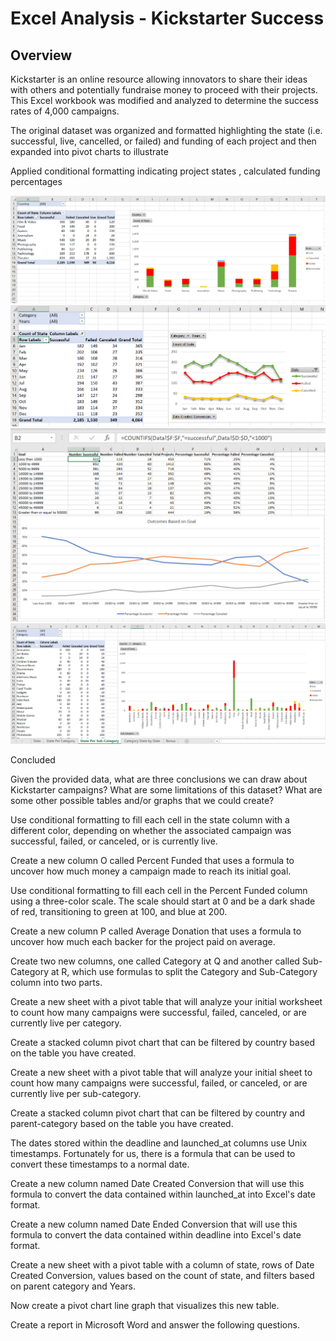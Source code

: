 # Excel Analysis - Kickstarter Success

## Overview

Kickstarter is an online resource allowing innovators to share their ideas with others and potentially fundraise money to proceed with their projects.  This Excel workbook was modified and analyzed to determine the success rates of 4,000 campaigns.  

The original dataset was organized and formatted highlighting the state (i.e. successful, live, cancelled, or failed) and funding of each project and then expanded into pivot charts to illustrate  


Applied conditional formatting indicating project states , calculated funding percentages 

![chart1](/images/categorized_campaign_count.png)
![chart2](/images/category_state_by_date.png)
![chart3](/images/outcome_based_on_goal.png)
![chart4](/images/state_per_sub-categroy.png)



Concluded 

Given the provided data, what are three conclusions we can draw about Kickstarter campaigns?
What are some limitations of this dataset?
What are some other possible tables and/or graphs that we could create?


Use conditional formatting to fill each cell in the state column with a different color, depending on whether the associated campaign was successful, failed, or canceled, or is currently live.

Create a new column O called Percent Funded that uses a formula to uncover how much money a campaign made to reach its initial goal.



Use conditional formatting to fill each cell in the Percent Funded column using a three-color scale. The scale should start at 0 and be a dark shade of red, transitioning to green at 100, and blue at 200.


Create a new column P called Average Donation that uses a formula to uncover how much each backer for the project paid on average.


Create two new columns, one called Category at Q and another called Sub-Category at R, which use formulas to split the Category and Sub-Category column into two parts.


Create a new sheet with a pivot table that will analyze your initial worksheet to count how many campaigns were successful, failed, canceled, or are currently live per category.


Create a stacked column pivot chart that can be filtered by country based on the table you have created.

Create a new sheet with a pivot table that will analyze your initial sheet to count how many campaigns were successful, failed, or canceled, or are currently live per sub-category.


Create a stacked column pivot chart that can be filtered by country and parent-category based on the table you have created.




The dates stored within the deadline and launched_at columns use Unix timestamps. Fortunately for us, there is a formula that can be used to convert these timestamps to a normal date.


Create a new column named Date Created Conversion that will use this formula to convert the data contained within launched_at into Excel's date format.


Create a new column named Date Ended Conversion that will use this formula to convert the data contained within deadline into Excel's date format.

Create a new sheet with a pivot table with a column of state, rows of Date Created Conversion, values based on the count of state, and filters based on parent category and Years.


Now create a pivot chart line graph that visualizes this new table.




Create a report in Microsoft Word and answer the following questions.
